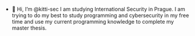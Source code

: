 - 👋 Hi, I’m @kitti-sec
I am studying International Security in Prague. I am trying to do my best to study programming and cybersecurity in my free time and use my current programming knowledge to complete my master thesis. 
